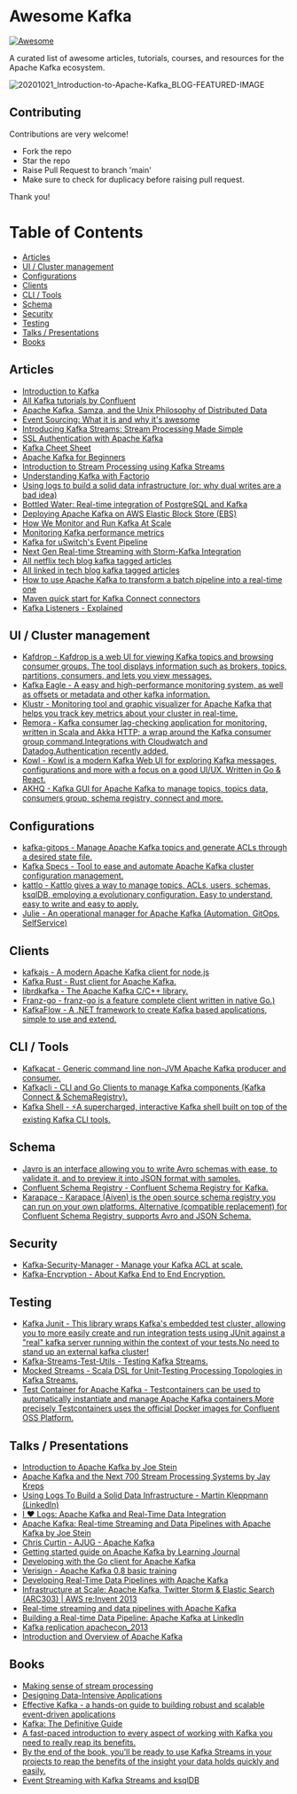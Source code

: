 # Awesome Kafka

[![Awesome](https://awesome.re/badge.svg)](https://awesome.re)

A curated list of awesome articles, tutorials, courses, and resources for the Apache Kafka ecosystem.

![20201021_Introduction-to-Apache-Kafka_BLOG-FEATURED-IMAGE](https://user-images.githubusercontent.com/13417552/122371020-2bf0e000-cf7d-11eb-9627-07833cf0d9c2.jpg)


## Contributing

Contributions are very welcome!

- Fork the repo
- Star the repo
- Raise Pull Request to branch 'main'
- Make sure to check for duplicacy before raising pull request.

Thank you!

Table of Contents
=================
  * [Articles](#articles)
  * [UI / Cluster management](#ui--cluster-management)
  * [Configurations](#configurations)
  * [Clients](#clients)
  * [CLI / Tools](#cli--tools)
  * [Schema](#schema)
  * [Security](#security)
  * [Testing](#testing)
  * [Talks / Presentations](#talks--presentations)
  * [Books](#books)



## Articles

   * [Introduction to Kafka](http://sysadvent.blogspot.com.br/2014/12/day-4-introduction-to-kafka.html)
   * [All Kafka tutorials by Confluent](https://kafka-tutorials.confluent.io/)
   * [Apache Kafka, Samza, and the Unix Philosophy of Distributed Data](http://www.confluent.io/blog/apache-kafka-samza-and-the-unix-philosophy-of-distributed-data)
   * [Event Sourcing: What it is and why it's awesome](https://dev.to/barryosull/event-sourcing-what-it-is-and-why-its-awesome)
   * [Introducing Kafka Streams: Stream Processing Made Simple](http://www.confluent.io/blog/introducing-kafka-streams-stream-processing-made-simple)
   * [SSL Authentication with Apache Kafka](https://medium.com/contino-engineering/ssl-authentication-with-apache-kafka-e8285bfe90a5)
   * [Kafka Cheet Sheet](https://github.com/Landoop/kafka-cheat-sheet)
   * [Apache Kafka for Beginners](http://blog.cloudera.com/blog/2014/09/apache-kafka-for-beginners/)
   * [Introduction to Stream Processing using Kafka Streams](https://www.loginradius.com/engineering/blog/stream-processing-using-kafka/)
   * [Understanding Kafka with Factorio](https://hackernoon.com/understanding-kafka-with-factorio-74e8fc9bf181)
   * [Using logs to build a solid data infrastructure (or: why dual writes are a bad idea)](http://www.confluent.io/blog/using-logs-to-build-a-solid-data-infrastructure-or-why-dual-writes-are-a-bad-idea/)
   * [Bottled Water: Real-time integration of PostgreSQL and Kafka](http://www.confluent.io/blog/bottled-water-real-time-integration-of-postgresql-and-kafka/)
   * [Deploying Apache Kafka on AWS Elastic Block Store (EBS)](http://www.confluent.io/blog/deploying-apache-kafka-on-aws-elastic-block-store-ebs)
   * [How We Monitor and Run Kafka At Scale](http://www.confluent.io/blog/how-we-monitor-and-run-kafka-at-scale-signalfx)
   * [Monitoring Kafka performance metrics](https://www.datadoghq.com/blog/monitoring-kafka-performance-metrics/)
   * [Kafka for uSwitch's Event Pipeline](http://oobaloo.co.uk/kafka-for-uswitchs-event-pipeline)
   * [Next Gen Real-time Streaming with Storm-Kafka Integration](http://blog.infochimps.com/2012/10/30/next-gen-real-time-streaming-storm-kafka-integration/)
   * [All netflix tech blog kafka tagged articles](http://techblog.netflix.com/search/label/kafka)
   * [All linked in tech blog kafka tagged articles](https://engineering.linkedin.com/blog/topic/kafka)
   * [How to use Apache Kafka to transform a batch pipeline into a real-time one](https://medium.com/@stephane.maarek/how-to-use-apache-kafka-to-transform-a-batch-pipeline-into-a-real-time-one-831b48a6ad85)
   * [Maven quick start for Kafka Connect connectors](https://github.com/jcustenborder/kafka-connect-archtype)
   * [Kafka Listeners - Explained](https://rmoff.net/2018/08/02/kafka-listeners-explained/)

## UI / Cluster management  
 
   * [Kafdrop - Kafdrop is a web UI for viewing Kafka topics and browsing consumer groups. The tool displays information such as brokers, topics, partitions, consumers, and lets you view messages.](https://github.com/obsidiandynamics/kafdrop)
   * [Kafka Eagle - A easy and high-performance monitoring system, as well as offsets or metadata and other kafka information. ](https://www.kafka-eagle.org/)
   * [Klustr - Monitoring tool and graphic visualizer for Apache Kafka that helps you track key metrics about your cluster in real-time.](https://github.com/oslabs-beta/klustr)
   * [Remora - Kafka consumer lag-checking application for monitoring, written in Scala and Akka HTTP; a wrap around the Kafka consumer group command.Integrations with Cloudwatch and Datadog.Authentication recently added.](https://github.com/zalando-incubator/remora)
   * [Kowl  - Kowl is a modern Kafka Web UI for exploring Kafka messages, configurations and more with a focus on a good UI/UX. Written in Go & React.](https://github.com/cloudhut/kowl)
   * [AKHQ  - Kafka GUI for Apache Kafka to manage topics, topics data, consumers group, schema registry, connect and more.](https://github.com/tchiotludo/akhq)

## Configurations  
 
   * [kafka-gitops - Manage Apache Kafka topics and generate ACLs through a desired state file.](https://github.com/devshawn/kafka-gitops)
   * [Kafka Specs - Tool to ease and automate Apache Kafka cluster configuration management.](https://github.com/streamthoughts/kafka-specs)
   * [kattlo - Kattlo gives a way to manage topics, ACLs, users, schemas, ksqlDB, employing a evolutionary configuration. Easy to understand, easy to write and easy to apply.](https://kattlo.github.io/)
   * [Julie - An operational manager for Apache Kafka (Automation, GitOps, SelfService)](https://github.com/kafka-ops/julie)

## Clients  
 
   * [kafkajs - A modern Apache Kafka client for node.js](https://kafka.js.org/)
   * [Kafka Rust - Rust client for Apache Kafka.](https://github.com/kafka-rust/kafka-rust)
   * [librdkafka - The Apache Kafka C/C++ library.](https://github.com/edenhill/librdkafka)
   * [Franz-go - franz-go is a feature complete client written in native Go.)](https://github.com/twmb/franz-go)
   * [KafkaFlow - A .NET framework to create Kafka based applications, simple to use and extend.](https://github.com/Farfetch/kafka-flow)

## CLI / Tools 

   * [Kafkacat - Generic command line non-JVM Apache Kafka producer and consumer.](https://github.com/edenhill/kafkacat)
   * [Kafkacli - CLI and Go Clients to manage Kafka components (Kafka Connect & SchemaRegistry).](https://github.com/fhussonnois/kafkacli)
   * [Kafka Shell - ⚡A supercharged, interactive Kafka shell built on top of the existing Kafka CLI tools.](https://github.com/devshawn/kafka-shell)

## Schema 

   * [Javro is an interface allowing you to write Avro schemas with ease, to validate it, and to preview it into JSON format with samples.](https://javro.github.io/)
   * [Confluent Schema Registry - Confluent Schema Registry for Kafka.](https://github.com/confluentinc/schema-registry)
   * [Karapace - Karapace (Aiven) is the open source schema registry you can run on your own platforms. Alternative (compatible replacement) for Confluent Schema Registry, supports Avro and JSON Schema.](https://karapace.io/)

## Security 

   * [Kafka-Security-Manager - Manage your Kafka ACL at scale.](https://github.com/simplesteph/kafka-security-manager)
   * [Kafka-Encryption - About Kafka End to End Encryption.](https://github.com/QuickSign/kafka-encryption)

## Testing 

   * [Kafka Junit - This library wraps Kafka's embedded test cluster, allowing you to more easily create and run integration tests using JUnit against a "real" kafka server running within the context of your tests.No need to stand up an external kafka cluster!](https://github.com/salesforce/kafka-junit)
   * [Kafka-Streams-Test-Utils - Testing Kafka Streams.](https://kafka.apache.org/24/documentation/streams/developer-guide/testing.html)
   * [Mocked Streams - Scala DSL for Unit-Testing Processing Topologies in Kafka Streams.](https://github.com/jpzk/mockedstreams)
   * [Test Container for Apache Kafka - Testcontainers can be used to automatically instantiate and manage Apache Kafka containers.More precisely Testcontainers uses the official Docker images for Confluent OSS Platform.](https://www.testcontainers.org/modules/kafka/)
   
## Talks / Presentations

   * [Introduction to Apache Kafka by Joe Stein](https://www.youtube.com/watch?v=qc33qMUvR7c)
   * [Apache Kafka and the Next 700 Stream Processing Systems by Jay Kreps](https://www.youtube.com/watch?v=9RMOc0SwRro)
   * [Using Logs To Build a Solid Data Infrastructure - Martin Kleppmann (LinkedIn) ](http://www.ustream.tv/recorded/61479591)
   * [I ♥ Logs: Apache Kafka and Real-Time Data Integration](https://www.youtube.com/watch?v=aJuo_bLSW6s)
   * [Apache Kafka: Real-time Streaming and Data Pipelines with Apache Kafka by Joe Stein](https://www.youtube.com/watch?v=InAKDEk7H0M)
   * [Chris Curtin - AJUG - Apache Kafka](https://vimeo.com/63040812)
   * [Getting started guide on Apache Kafka by Learning Journal](https://www.youtube.com/playlist?list=PLkz1SCf5iB4enAR00Z46JwY9GGkaS2NON)
   * [Developing with the Go client for Apache Kafka](http://www.slideshare.net/charmalloc/developing-with-the-go-client-for-apache-kafka)
   * [Verisign - Apache Kafka 0.8 basic training](http://www.slideshare.net/miguno/apache-kafka-08-basic-training-verisign)
   * [Developing Real-Time Data Pipelines with Apache Kafka](http://www.slideshare.net/charmalloc/developingwithapachekafka-29910685)
   * [Infrastructure at Scale: Apache Kafka, Twitter Storm & Elastic Search (ARC303) | AWS re:Invent 2013](http://www.slideshare.net/AmazonWebServices/infrastructure-at-scale-apache-kafka-twitter-storm-elastic-search-arc303-aws-reinvent-2013)
   * [Real-time streaming and data pipelines with Apache Kafka](http://www.slideshare.net/charmalloc/real-timestreamingdata-pipelinesapachekafka)
   * [Building a Real-time Data Pipeline: Apache Kafka at LinkedIn](http://www.slideshare.net/Hadoop_Summit/building-a-realtime-data-pipeline-apache-kafka-at-linkedin)
   * [Kafka replication apachecon_2013](http://www.slideshare.net/junrao/kafka-replication-apachecon2013)
   * [Introduction and Overview of Apache Kafka](http://www.slideshare.net/mumrah/kafka-talk-tri-hug)

## Books

   * [Making sense of stream processing](http://www.confluent.io/making-sense-of-stream-processing-ebook)
   * [Designing Data-Intensive Applications](http://shop.oreilly.com/product/0636920032175.do)
   * [Effective Kafka - a hands-on guide to building robust and scalable event-driven applications](https://apachekafkabook.com/)
   * [Kafka: The Definitive Guide](https://www.confluent.io/wp-content/uploads/confluent-kafka-definitive-guide-complete.pdf)
   * [A fast-paced introduction to every aspect of working with Kafka you need to really reap its benefits.](https://www.manning.com/books/kafka-in-action)
   * [By the end of the book, you'll be ready to use Kafka Streams in your projects to reap the benefits of the insight your data holds quickly and easily.](https://www.manning.com/books/kafka-streams-in-action)
   * [Event Streaming with Kafka Streams and ksqlDB](https://www.manning.com/books/event-streaming-with-kafka-streams-and-ksqldb)
  
  
